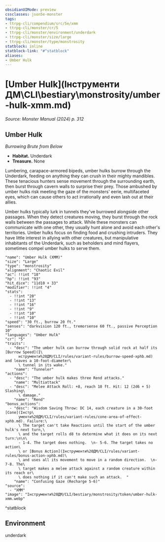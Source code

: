 ```yaml
---
obsidianUIMode: preview
cssclasses: json5e-monster
tags:
- ttrpg-cli/compendium/src/5e/xmm
- ttrpg-cli/monster/cr/5
- ttrpg-cli/monster/environment/underdark
- ttrpg-cli/monster/size/large
- ttrpg-cli/monster/type/monstrosity
statblock: inline
statblock-link: "#^statblock"
aliases:
- Umber Hulk
---
```

# [Umber Hulk](Інструменти ДМ\CLI\bestiary\monstrosity/umber-hulk-xmm.md)
*Source: Monster Manual (2024) p. 312*  

## Umber Hulk

*Burrowing Brute from Below*

- **Habitat.** Underdark  
- **Treasure.** None  

Lumbering, carapace-armored bipeds, umber hulks burrow through the Underdark, feeding on anything they can crush in their mighty mandibles. These tenacious hunters sense movement through the surrounding earth, then burst through cavern walls to surprise their prey. Those ambushed by umber hulks risk meeting the gaze of the monsters' eerie, multifaceted eyes, which can cause others to act irrationally and even lash out at their allies.

Umber hulks typically lurk in tunnels they've burrowed alongside other passages. When they detect creatures moving, they burst through the rock walls between the passages to attack. While these monsters can communicate with one other, they usually hunt alone and avoid each other's territories. Umber hulks focus on finding food and crushing intruders. They have little interest in allying with other creatures, but manipulative inhabitants of the Underdark, such as beholders and mind flayers, sometimes compel umber hulks to serve them.

```statblock
"name": "Umber Hulk (XMM)"
"size": "Large"
"type": "monstrosity"
"alignment": "Chaotic Evil"
"ac": !!int "18"
"hp": !!int "93"
"hit_dice": "11d10 + 33"
"modifier": !!int "4"
"stats":
  - !!int "20"
  - !!int "13"
  - !!int "16"
  - !!int "9"
  - !!int "10"
  - !!int "10"
"speed": "30 ft., burrow 20 ft."
"senses": "darkvision 120 ft., tremorsense 60 ft., passive Perception 10"
"languages": "Umber Hulk"
"cr": "5"
"traits":
  - "desc": "The umber hulk can burrow through solid rock at half its [Burrow Speed](І\
      нструменти%20ДМ/CLI/rules/variant-rules/burrow-speed-xphb.md) and leaves a 10-foot-diameter\
      \ tunnel in its wake."
    "name": "Tunneler"
"actions":
  - "desc": "The umber hulk makes three Rend attacks."
    "name": "Multiattack"
  - "desc": "Melee Attack Roll: +8, reach 10 ft. Hit: 12 (2d6 + 5) Slashing\
      \ damage."
    "name": "Rend"
"bonus_actions":
  - "desc": "Wisdom Saving Throw: DC 14, each creature in a 30-foot [Cone](Інстр\
      ументи%20ДМ/CLI/rules/variant-rules/cone-area-of-effect-xphb.md). Failure:\
      \ The target can't take Reactions until the start of the umber hulk's next turn,\
      \ and the target rolls d8 to determine what it does on its next turn:\n\n\
      - 1-4. The target does nothing.  \n- 5-6. The target takes no action\
      \ or [Bonus Action](Інструменти%20ДМ/CLI/rules/variant-rules/bonus-action-xphb.md)\
      \ and uses all its movement to move in a random direction.  \n- 7-8. The\
      \ target makes a melee attack against a random creature within its reach or\
      \ does nothing if it can't make such an attack.  "
    "name": "Confusing Gaze (Recharge 5-6)"
"source":
  - "XMM"
"image": "Інструменти%20ДМ/CLI/bestiary/monstrosity/token/umber-hulk-xmm.webp"
```
^statblock

## Environment

underdark